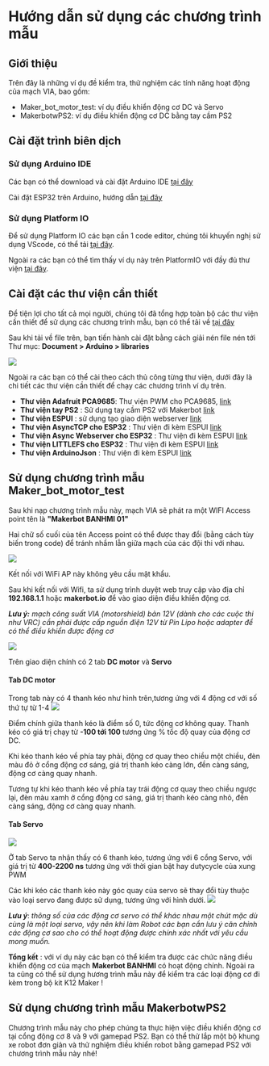 # Hướng dẫn sử dụng các chương trình mẫu
## Giới thiệu 
Trên đây là những ví dụ đề kiểm tra, thử nghiệm các tính năng hoạt động của mạch VIA, bao gồm:
- Maker_bot_motor_test: ví dụ điều khiển động cơ DC và Servo
- MakerbotwPS2: ví dụ điều khiển động cơ DC bằng tay cầm PS2

## Cài đặt trình biên dịch
### Sử dụng Arduino IDE
Các bạn có thể download và cài đặt Arduino IDE [tại đây](https://www.arduino.cc/en/software)

Cài đặt ESP32 trên Arduino, hướng dẫn [tại đây](../docs/Tutorial_Docs/Cài-đặt-thư-viện-ESP32-trên-Arduino-IDE.pdf) 

### Sử dụng Platform IO
Để sử dụng Platform IO các bạn cần 1 code editor, chúng tôi khuyến nghị sử dụng VScode, có thể tải [tại đây](https://github.com/anhtu0310/Makerbot_motor_test).

Ngoài ra các bạn có thể tìm thấy ví dụ này trên PlatformIO với đầy đủ thư viện  [tại đây](https://code.visualstudio.com/download). 

## Cài đặt các thư viện cần thiết
Để tiện lợi cho tất cả mọi người, chúng tôi đã tổng hợp toàn bộ các thư viện cần thiết để sử dụng các chương trình mẫu, bạn có thể tải về [tại đây](https://rogosmart-my.sharepoint.com/:u:/g/personal/tu_danganh_rogo_com_vn/ESJKm2XPhw9Hl89-lLPU8d4B54ctBPSGGFCmoeG4xCfOxw?e=gbFQdg)  


Sau khi tải về file trên, bạn tiến hành cài đặt bằng cách giải nén file nén tới Thư mục: **Document > Arduino > libraries** 

![](../images/library_window.PNG) 

Ngoài ra các bạn có thể cài theo cách thủ công từng thư viện, dưới đây là chi tiết các thư viện cần thiết để chạy các chương trình ví dụ trên.

- **Thư viện Adafruit PCA9685**: Thư viện PWM cho PCA9685, [link](https://github.com/adafruit/Adafruit-PWM-Servo-Driver-Library)
- **Thư viện tay PS2** : Sử dụng tay cầm PS2 với Makerbot [link](https://github.com/makerhanoi/Arduino-PS2X-ESP32-Makerbot)
- **Thư viện ESPUI** : sử dụng tạo giao diện webserver [link](https://github.com/s00500/ESPUI)
- **Thư viện AsyncTCP cho ESP32** : Thư viện đi kèm ESPUI [link](https://github.com/me-no-dev/AsyncTCP)
- **Thư viện Async Webserver cho ESP32** : Thư viện đi kèm ESPUI [link](https://github.com/me-no-dev/ESPAsyncWebServer)
- **Thư viện LITTLEFS cho ESP32** : Thư viện đi kèm ESPUI [link](https://github.com/lorol/LITTLEFS)
- **Thư viện ArduinoJson** : Thư viện đi kèm ESPUI [link](https://github.com/bblanchon/ArduinoJson)

## Sử dụng chương trình mẫu Maker_bot_motor_test
Sau khi nạp chương trình mẫu này, mạch VIA sẽ phát ra một WIFI Access point tên là **"Makerbot BANHMI 01"**

Hai chữ số cuối của tên Access point có thể được thay đổi (bằng cách tùy biến trong code) để tránh nhầm lẫn giữa mạch của các đội thi với nhau.

![](../images/wifi_scan.jpg) 
<!-- <img src="../images/wifi_scan.jpg" alt="drawing" width="200"/> -->

Kết nối với WiFi AP này không yêu cầu mật khẩu. 

Sau khi kết nối với Wifi, ta sử dụng trình duyệt web truy cập vào địa chỉ **192.168.1.1** hoặc **makerbot.io** để vào giao diện điều khiển động cơ.

**_Lưu ý:_** _mạch công suất VIA (motorshield) bản 12V (dành cho các cuộc thi như VRC) cần phải được cấp nguồn điện 12V từ Pin Lipo hoặc adapter để có thể điều khiển được động cơ_


![](../images/DC1.jpg) 

Trên giao diện chính có 2 tab **DC motor** và **Servo** 
#### **Tab DC motor**
Trong tab này có 4 thanh kéo như hình trên,tương ứng với 4 động cơ với số thứ tự từ 1-4
![](../images/via_motorshield_ports.png)

Điểm chính giữa thanh kéo là điểm số 0, tức động cơ không quay. Thanh kéo có giá trị chạy từ **-100 tới 100** tương ứng % tốc độ quay của động cơ DC.

Khi kéo thanh kéo về phía tay phải, động cơ quay theo chiều một chiều, đèn màu đỏ ở cổng động cơ sáng, giá trị thanh kéo càng lớn, đền càng sáng, động cơ càng quay nhanh.

Tương tự khi kéo thanh kéo về phía tay trái động cơ quay theo chiều ngược lại, đèn màu xamh ở cổng động cơ sáng, giá trị thanh kéo càng nhỏ, đền càng sáng, động cơ càng quay nhanh.

#### **Tab Servo**
![](../images/Servo.jpg)

Ở tab Servo ta nhận thấy có 6 thanh kéo, tương ứng với 6 cổng Servo, với giá trị từ **400-2200 ns** tương ứng với thời gian bật hay dutycycle của xung PWM 

Các khi kéo các thanh kéo này góc quay của servo sẽ thay đổi tùy thuộc vào loại servo đang được sử dụng, tương ứng với hình dưới. 
![](../images/pwm.PNG)

**_Lưu ý_**: _thông số của các động cơ servo có thể khác nhau một chút mặc dù cùng là một loại servo, vậy nên khi làm Robot các bạn cần lưu ý căn chỉnh các động cơ sao cho có thể hoạt động được chính xác nhất với yêu cầu mong muốn._

**Tổng kết** : với ví dụ này các bạn có thể kiểm tra được các chức năng điều khiển động cơ của mạch **Makerbot BANHMI** có hoạt động chính. Ngoài ra ta cũng có thể sử dụng hương trình mẫu này để kiểm tra các loại động cơ đi kèm trong bộ kit K12 Maker !

## Sử dụng chương trình mẫu MakerbotwPS2
Chương trình mẫu này cho phép chúng ta thực hiện việc điều khiển động cơ tại cổng động cơ 8 và 9 với gamepad PS2.
Bạn có thể thử lắp một bộ khung xe robot đơn giản và thử nghiệm điều khiển robot bằng gamepad PS2 với chương trình mẫu này nhé!